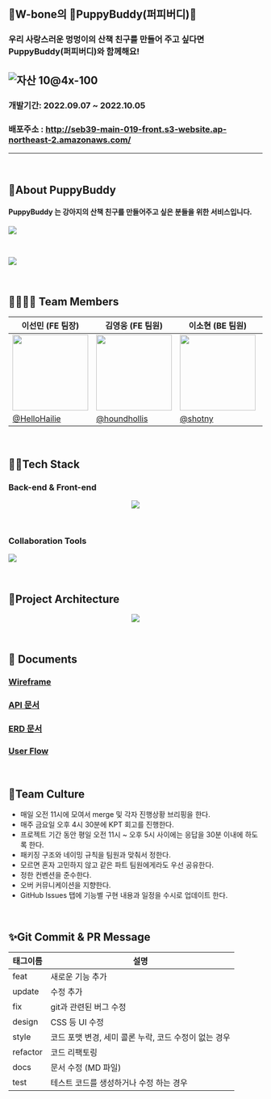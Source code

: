 ## 💫W-bone의 🐶PuppyBuddy(퍼피버디)🐶

### 우리 사랑스러운 멍멍이의 산책 친구를 만들어 주고 싶다면 PuppyBuddy(퍼피버디)와 함께해요!
![자산 10@4x-100](https://user-images.githubusercontent.com/103437860/194542875-9261ac6b-ba6d-4aa5-b764-e1b90038617d.jpg)
---


### 개발기간: 2022.09.07 ~ 2022.10.05

### 배포주소 : http://seb39-main-019-front.s3-website.ap-northeast-2.amazonaws.com/

---

<br>

## 🐶About PuppyBuddy

 #### PuppyBuddy 는 강아지의 산책 친구를 만들어주고 싶은 분들을 위한 서비스입니다.
<p>
  <img src="https://user-images.githubusercontent.com/61264510/194813517-58d3d645-c5cf-4420-95ef-422a285a5def.png">
</p>

<br>

<p>
<img src="https://user-images.githubusercontent.com/61264510/194817246-1d258f89-d211-463c-b454-a1fc5c9d80a4.gif">
</p>


<br>

## 👨‍👩‍👧‍👦 Team Members 
|이선민 (FE 팀장)   |김영웅 (FE 팀원)                  |이소현 (BE 팀원)               |채화담 (BE 팀원)               |
|----------------|-------------------------------|-----------------------------|-----------------------------|
|<img src='https://user-images.githubusercontent.com/104314701/195014647-071dcecb-ee2c-4664-8b13-1b0d3e9edd7a.png' width='150'>|<img src='https://user-images.githubusercontent.com/103996469/192595845-36d99b8c-ec46-41ff-98f7-aef452181093.png' width='150'/>|<img src='https://user-images.githubusercontent.com/104314701/194877479-b32226f2-50c9-4741-855a-a0ef5db9388d.png' width='150'/>|<img src='https://user-images.githubusercontent.com/104314701/194877509-fd0c2ee0-397a-4808-8c32-23a8144bfd94.png' width='150'/>|                  
|[@HelloHailie](https://github.com/HelloHailie)        |[@houndhollis](https://github.com/houndhollis)           |[@shotny](https://github.com/shotny)           |[@Damm06](https://github.com/Damm06)       |


<br>

## 👩‍💻Tech Stack

### **Back-end & Front-end** 

<p align="center">
  <img src="https://user-images.githubusercontent.com/61264510/194845555-cc443c16-96cc-45ca-9327-b591770e03e9.svg">
</p>

 <br>

### Collaboration Tools

<p>
  <img src="https://user-images.githubusercontent.com/61264510/194802015-8823f450-9df6-48dd-9474-dec2c331cfe5.svg">
</p>

<br>


## 🏡Project Architecture


<p align="center">
  <img src="https://user-images.githubusercontent.com/104314701/194876039-6a1775b6-6380-4f36-9255-657c77d9750e.svg">
</p>

 <br>

## :memo: Documents

### [Wireframe](https://github.com/codestates-seb/seb39_main_019/wiki/Wireframe)
### [API 문서](https://github.com/codestates-seb/seb39_main_019/wiki/API-%EB%AC%B8%EC%84%9C)
### [ERD 문서](https://github.com/codestates-seb/seb39_main_019/wiki/ERD)
### [User Flow](https://github.com/codestates-seb/seb39_main_019/wiki/User-Flow)

<br>

## 🍵Team Culture

- 매일 오전 11시에 모여서 merge 및 각자 진행상황 브리핑을 한다.
- 매주 금요일 오후 4시 30분에 KPT 회고를 진행한다.
- 프로젝트 기간 동안 평일 오전 11시 ~ 오후 5시 사이에는 응답을 30분 이내에 하도록 한다.
- 패키징 구조와 네이밍 규칙을 팀원과 맞춰서 정한다.
- 모르면 혼자 고민하지 않고 같은 파트 팀원에게라도 우선 공유한다.
- 정한 컨벤션을 준수한다.
- 오버 커뮤니케이션을 지향한다.
- GitHub Issues 탭에 기능별 구현 내용과 일정을 수시로 업데이트 한다.

<br>

## ✨Git Commit & PR Message

| 태그이름 | 설명                                                  |
| -------- | ----------------------------------------------------- |
| feat     | 새로운 기능 추가                                      |
| update     | 수정 추가                                      |
| fix      | git과 관련된 버그 수정                                             |
| design   | CSS 등 UI 수정                                 |
| style    | 코드 포맷 변경, 세미 콜론 누락, 코드 수정이 없는 경우 |
| refactor | 코드 리팩토링                                         |
| docs     | 문서 수정 (MD 파일)                                   |
| test     | 테스트 코드를 생성하거나 수정 하는 경우               |


